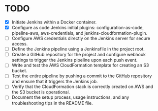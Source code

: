 # TODO

- [x] Initiate Jenkins within a Docker container.
- [x] Configure as code Jenkins initial plugins: configuration-as-code, pipeline-aws, aws-credentials, and jenkins-cloudformation-plugin.
- [ ] Configure AWS credentials directly on the Jenkins server for secure access.
- [ ] Define the Jenkins pipeline using a Jenkinsfile in the project root.
- [ ] Create a GitHub repository for the project and configure webhook settings to trigger the Jenkins pipeline upon each push event.
- [ ] Write and test the AWS CloudFormation template for creating an S3 bucket.
- [ ] Test the entire pipeline by pushing a commit to the GitHub repository and ensure that it triggers the Jenkins job.
- [ ] Verify that the CloudFormation stack is correctly created on AWS and the S3 bucket is operational.
- [ ] Document the setup process, usage instructions, and any troubleshooting tips in the README file.